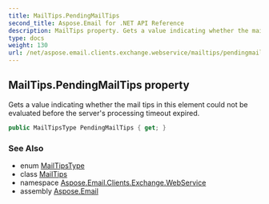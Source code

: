 ```yaml
---
title: MailTips.PendingMailTips
second_title: Aspose.Email for .NET API Reference
description: MailTips property. Gets a value indicating whether the mail tips in this element could not be evaluated before the servers processing timeout expired
type: docs
weight: 130
url: /net/aspose.email.clients.exchange.webservice/mailtips/pendingmailtips/
---
```

## MailTips.PendingMailTips property

Gets a value indicating whether the mail tips in this element could not be evaluated before the server's processing timeout expired.

```csharp
public MailTipsType PendingMailTips { get; }
```

### See Also

* enum [MailTipsType](../../mailtipstype/)
* class [MailTips](../)
* namespace [Aspose.Email.Clients.Exchange.WebService](../../mailtips/)
* assembly [Aspose.Email](../../../)


